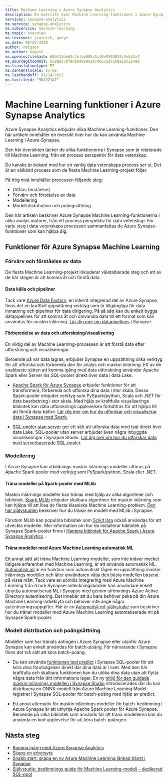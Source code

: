 ```yaml
---
title: Machine Learning i Azure Synapse Analytics
description: En översikt över Machine Learning-funktioner i Azure Synapse Analytics.
services: synapse-analytics
ms.service: synapse-analytics
ms.subservice: machine-learning
ms.topic: overview
ms.reviewer: jrasnick, garye
ms.date: 09/25/2020
author: nelgson
ms.author: negust
ms.openlocfilehash: 68b113de63cfefde805c1c46e9303829c4eb33a7
ms.sourcegitcommit: d59abc5bfad604909a107d05c5dc1b9a193214a8
ms.translationtype: MT
ms.contentlocale: sv-SE
ms.lasthandoff: 01/14/2021
ms.locfileid: "98222147"
---
```

# <a name="machine-learning-capabilities-in-azure-synapse-analytics"></a>Machine Learning funktioner i Azure Synapse Analytics

Azure Synapse Analytics erbjuder olika Machine Learning-funktioner. Den här artikeln innehåller en översikt över hur du kan använda Machine Learning i Azure-Synapse.

Den här översikten täcker de olika funktionerna i Synapse som är relaterade till Machine Learning, från ett process perspektiv för data vetenskap.

Du kanske är bekant med hur en vanlig data vetenskaps process ser ut. Det är en välkänd process som de flesta Machine Learning-projekt följer.

På hög nivå innehåller processen följande steg:
* (Affärs förståelse)
* Förvärv och förståelse av data
* Modellering
* Modell distribution och poängsättning

Den här artikeln beskriver Azure Synapse Machine Learning-funktionerna i olika analys motorer, från ett process perspektiv för data vetenskap. För varje steg i data vetenskaps processen sammanfattas de Azure Synapse-funktioner som kan hjälpa dig.

## <a name="azure-synapse-machine-learning-capabilities"></a>Funktioner för Azure Synapse Machine Learning

### <a name="data-acquisition-and-understanding"></a>Förvärv och förståelse av data

De flesta Machine Learning-projekt inkluderar väletablerade steg och ett av de här stegen är att komma åt och förstå data.

#### <a name="data-source-and-pipelines"></a>Data källa och pipeliner

Tack vare [Azure Data Factory](../../data-factory/introduction.md), en internt integrerad del av Azure Synapse, finns det en kraftfull uppsättning verktyg som är tillgängliga för data inmatning och pipeliner för data dirigering. På så sätt kan du enkelt bygga datapipelines för att komma åt och omvandla data till ett format som kan användas för maskin inlärning. [Lär dig mer om datapipelines](../../data-factory/concepts-pipelines-activities.md?bc=%2fazure%2fsynapse-analytics%2fbreadcrumb%2ftoc.json&toc=%2fazure%2fsynapse-analytics%2ftoc.json) i Synapse. 

#### <a name="data-preparation-and-explorationvisualization"></a>Förberedelse av data och utforskning/visualisering

En viktig del av Machine Learning-processen är att förstå data efter utforskning och visualiseringar.

Beroende på var data lagras, erbjuder Synapse en uppsättning olika verktyg för att utforska och förbereda den för analys och maskin inlärning. Ett av de snabbaste sätten att komma igång med data utforskning använder Apache Spark eller Server lös SQL-pooler direkt över data i data Lake.

* [Apache Spark för Azure Synapse](../spark/apache-spark-overview.md) erbjuder funktioner för att transformera, förbereda och utforska dina data i stor skala. Dessa Spark-pooler erbjuder verktyg som PySpark/python, Scala och .NET för data bearbetning i stor skala. Med hjälp av kraftfulla visualiserings bibliotek kan data utforsknings upplevelsen förbättras för att hjälpa till att förstå data bättre. [Lär dig mer om hur du utforskar och visualiserar data i Synapse med Spark](../get-started-analyze-spark.md).

* [SQL-pooler utan server](../sql/on-demand-workspace-overview.md) ger ett sätt att utforska data med tsql direkt över data Lake. SQL-pooler utan server erbjuder även några inbyggda visualiseringar i Synapse Studio. [Lär dig mer om hur du utforskar data med serverbaserade SQL-pooler](../get-started-analyze-sql-on-demand.md).

### <a name="modeling"></a>Modellering

I Azure Synapse kan utbildnings maskin inlärnings modeller utföras på Apache Spark pooler med verktyg som PySpark/python, Scala eller .NET.

#### <a name="train-models-on-spark-pools-with-mllib"></a>Träna modeller på Spark-pooler med MLlib

Maskin inlärnings modeller kan tränas med hjälp av olika algoritmer och bibliotek. [Spark MLlib](http://spark.apache.org/docs/latest/ml-guide.html) erbjuder skalbara algoritmer för maskin inlärning som kan hjälpa till att lösa de flesta klassiska Machine Learning-problem. [Den här självstudien](../spark/apache-spark-machine-learning-mllib-notebook.md) beskriver hur du tränar en modell med MLlib i Synapse.

Förutom MLlib kan populära bibliotek som [Scikit lära](https://scikit-learn.org/stable/) också användas för att utveckla modeller. Mer information om hur du installerar bibliotek på Synapse Spark-pooler finns i [Hantera bibliotek för Apache Spark i Azure Synapse Analytics](../spark/apache-spark-azure-portal-add-libraries.md) .

#### <a name="train-models-with-azure-machine-learning-automated-ml"></a>Träna modeller med Azure Machine Learning automatisk ML

Ett annat sätt att träna Machine Learning-modeller, som inte kräver mycket tidigare erfarenhet med Machine Learning, är att använda automatisk ML. [Automatisk ml](../../machine-learning/concept-automated-ml.md) är en funktion som automatiskt tågen en uppsättning maskin inlärnings modeller och låter användaren välja den bästa modellen baserat på vissa mått. Tack vare en sömlös integrering med Azure Machine Learning från Azure Synapse-anteckningsböcker kan användare enkelt utnyttja automatiserad ML i Synapse med genom strömnings Azure Active Directory autentisering.  Det innebär att du bara behöver peka på din Azure Machine Learning-arbetsyta och behöver inte ange några autentiseringsuppgifter. Här är en [Automatisk ml-självstudie](../spark/apache-spark-azure-machine-learning-tutorial.md) som beskriver hur du tränar modeller med Azure Machine Learning automatiserade ml på Synapse Spark-pooler.

### <a name="model-deployment-and-scoring"></a>Modell distribution och poängsättning

Modeller som har tränats antingen i Azure Synapse eller utanför Azure Synapse kan enkelt användas för batch-poäng. För närvarande i Synapse finns det två sätt att köra batch-poäng.

* Du kan använda [funktionen tsql predict](../sql-data-warehouse/sql-data-warehouse-predict.md) i Synapse SQL-pooler för att köra dina förutsägelser direkt där dina data är i livet. Med den här kraftfulla och skalbara funktionen kan du utöka dina data utan att flytta några data från ditt informations lager. En ny [miljö för den guidade maskin inlärnings modellen i Synapse Studio](./tutorial-sql-pool-model-scoring-wizard.md) introducerades där du kan distribuera en ONNX-modell från Azure Machine Learning Model-registret i Synapse SQL-pooler för batch-poäng med hjälp av predict.

* Ett annat alternativ för maskin inlärnings modeller för batch-bedömning i Azure Synapse är att utnyttja Apache Spark pooler för Azure Synapse. Beroende på vilka bibliotek som används för att träna modellerna kan du använda en kod upplevelse för att köra batch-poängen.

## <a name="next-steps"></a>Nästa steg

* [Komma igång med Azure Synapse Analytics](../get-started.md)
* [Skapa en arbetsyta](../get-started-create-workspace.md)
* [Snabb start: skapa en ny Azure Machine Learning länkad tjänst i Synapse](quickstart-integrate-azure-machine-learning.md)
* [Självstudie: bedömnings guide för Machine Learning-modell – dedikerad SQL-pool](tutorial-sql-pool-model-scoring-wizard.md)
